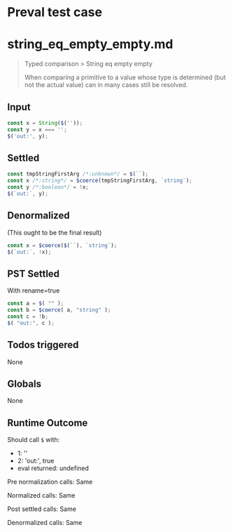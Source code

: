 # Preval test case

# string_eq_empty_empty.md

> Typed comparison > String eq empty empty
>
> When comparing a primitive to a value whose type is determined (but not the actual value) can in many cases still be resolved.

## Input

`````js filename=intro
const x = String($(''));
const y = x === '';
$('out:', y);
`````


## Settled


`````js filename=intro
const tmpStringFirstArg /*:unknown*/ = $(``);
const x /*:string*/ = $coerce(tmpStringFirstArg, `string`);
const y /*:boolean*/ = !x;
$(`out:`, y);
`````


## Denormalized
(This ought to be the final result)

`````js filename=intro
const x = $coerce($(``), `string`);
$(`out:`, !x);
`````


## PST Settled
With rename=true

`````js filename=intro
const a = $( "" );
const b = $coerce( a, "string" );
const c = !b;
$( "out:", c );
`````


## Todos triggered


None


## Globals


None


## Runtime Outcome


Should call `$` with:
 - 1: ''
 - 2: 'out:', true
 - eval returned: undefined

Pre normalization calls: Same

Normalized calls: Same

Post settled calls: Same

Denormalized calls: Same

